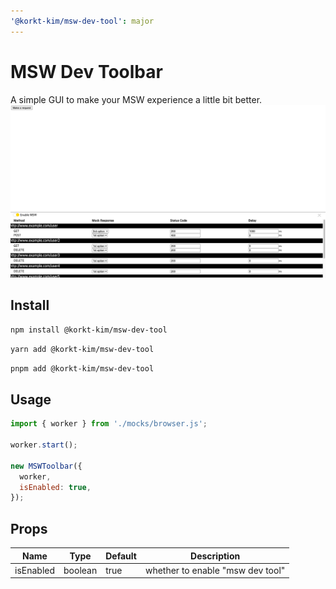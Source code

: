 ```yaml
---
'@korkt-kim/msw-dev-tool': major
---
```


# MSW Dev Toolbar

A simple GUI to make your MSW experience a little bit better.
![mswDevTool screenshot](../.preview/scrn-01.png)

## Install

`npm install @korkt-kim/msw-dev-tool`

`yarn add @korkt-kim/msw-dev-tool`

`pnpm add @korkt-kim/msw-dev-tool`

## Usage

```js
import { worker } from './mocks/browser.js';

worker.start();

new MSWToolbar({
  worker,
  isEnabled: true,
});
```

## Props

| Name      | Type    | Default | Description                      |
| --------- | ------- | ------- | -------------------------------- |
| isEnabled | boolean | true    | whether to enable "msw dev tool" |
